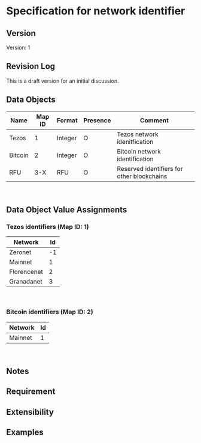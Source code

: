 # Specification for network identifier
## Version
Version: 1
<br>

## Revision Log
This is a draft version for an initial discussion.
<br>

## Data Objects
| Name | Map ID | Format | Presence | Comment |
| ---- | ------ | ------ | -------- | ------- |
| Tezos | 1 | Integer | O | Tezos network idenitfication |
| Bitcoin | 2 | Integer | O | Bitcoin network identification |
| RFU | 3-X | RFU | O | Reserved identifiers for other blockchains |
<br>

## Data Object Value Assignments
### Tezos identifiers (Map ID: 1)
| Network | Id | 
| ------- | -- |
| Zeronet | -1 |
| Mainnet | 1 | 
| Florencenet | 2 |
| Granadanet | 3 |  
<br>

### Bitcoin identifiers (Map ID: 2)
| Network | Id | 
| ------- | -- |
| Mainnet | 1 | 
<br>


## Notes
## Requirement
## Extensibility
## Examples